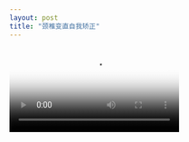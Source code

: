 ```yaml
---
layout: post
title: "颈椎变直自我矫正"
---
```


<video data-v-a54e61e2="" src="https://gslb.miaopai.com/stream/tWQqSWQpsSAKi-B1XCYtJ2WPl4FwnRFbNIi2jw__.mp4?yx=&amp;refer=weibo_app&amp;Expires=1510154415&amp;ssig=rNBfkvtrbd&amp;KID=unistore,video" poster="http://bsyimg3.cdn.krcom.cn/stream/tWQqSWQpsSAKi-B1XCYtJ2WPl4FwnRFbNIi2jw___32768.jpg" controls="controls" style="max-height: 772px;"></video>
 